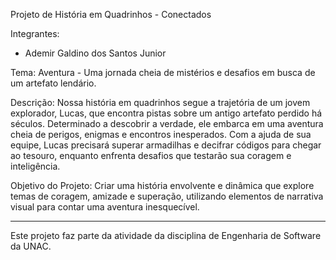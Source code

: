 Projeto de História em Quadrinhos - Conectados

Integrantes:
- Ademir Galdino dos Santos Junior

Tema:
Aventura - Uma jornada cheia de mistérios e desafios em busca de um artefato lendário.

Descrição:
Nossa história em quadrinhos segue a trajetória de um jovem explorador, Lucas, que encontra pistas sobre um antigo artefato perdido há séculos. Determinado a descobrir a verdade, ele embarca em uma aventura cheia de perigos, enigmas e encontros inesperados. Com a ajuda de sua equipe, Lucas precisará superar armadilhas e decifrar códigos para chegar ao tesouro, enquanto enfrenta desafios que testarão sua coragem e inteligência.

Objetivo do Projeto:
Criar uma história envolvente e dinâmica que explore temas de coragem, amizade e superação, utilizando elementos de narrativa visual para contar uma aventura inesquecível.

---

Este projeto faz parte da atividade da disciplina de Engenharia de Software da UNAC.
